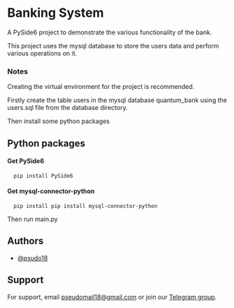 
# Banking System

A PySide6 project to demonstrate the various functionality of the bank.

This project uses the mysql database to store the users data and perform various operations on it.


### Notes
Creating the virtual environment for the project is recommended.

Firstly create the table users in the mysql database quantum_bank 
using the users.sql file from the database directory.

Then install some python packages



## Python packages




#### Get PySide6

```
  pip install PySide6
```


#### Get mysql-connector-python

```
  pip install pip install mysql-connector-python
```

Then run main.py




## Authors

- [@psudo18](https://github.com/psudo18)


## Support

For support, email pseudomail18@gmail.com or join our [Telegram group](https://t.me/+xGwIiE5xuZRkMTll).

